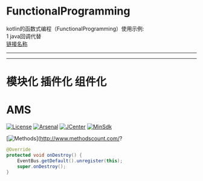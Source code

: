 # FunctionalProgramming
kotlin的函数式编程（FunctionalProgramming）使用示例:  
1 java回调代替  
[链接名称](https://www.baidu.com/)
*************




-----------------------------
# 模块化 插件化 组件化  
# AMS   

[![License](https://img.shields.io/badge/License%20-Apache%202-337ab7.svg)](https://www.apache.org/licenses/LICENSE-2.0)
[![Arsenal](https://img.shields.io/badge/Arsenal%20-%20SmartRefresh-4cae4c.svg)](https://android-arsenal.com/details/1/6001)
[![JCenter](https://img.shields.io/badge/%20JCenter%20-1.1.0-5bc0de.svg)](https://bintray.com/scwang90/maven/SmartRefreshLayout/_latestVersion)
[![MinSdk](https://img.shields.io/badge/%20MinSdk%20-%2012%2B%20-f0ad4e.svg)](https://android-arsenal.com/api?level=12)

[![Methods](https://img.shields.io/badge/Methods%20%7C%20Size%20-%20784%20%7C%20121%20KB-d9534f.svg)](http://www.methodscount.com/?


``` java
@Override
protected void onDestroy() {
    EventBus.getDefault().unregister(this);
    super.onDestroy();
}
```
